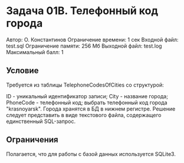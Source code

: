 # Задача 01B. Телефонный код города

Автор: О. Константинов Ограничение времени: 1 сек
Входной файл: test.sql Ограничение памяти: 256 Мб
Выходной файл: test.log
Максимальный балл: 1

## Условие

Требуется из таблицы TelephoneCodesOfCities со структурой:

ID - уникальный идентификатор записи;
City - название города;
PhoneCode - телефонный код;
выбрать телефонный код города "krasnoyarsk". Города хранятся в БД в нижнем регистре.
Решение следует представить в виде текстового файла, содержащего единственный SQL-запрос.

## Ограничения

Полагается, что для работы с базой данных используется SQLite3.
